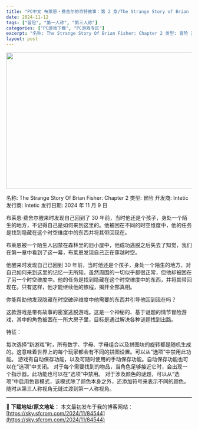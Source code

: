 ```yaml
---
title: "PC中文 布莱恩・费舍尔的奇特故事：第 2 章/The Strange Story of Brian Fisher: Chapter 2 1.7G"
date: 2024-11-12
tags: ["冒险", "第一人称", "第三人称"]
categories: ["PC游戏下载", "PC游戏专区"]
excerpt: "名称: The Strange Story Of Brian Fisher: Chapter 2 类型: 冒险 开发商: Intetic 发行商: Intetic 发行日期: 2024 年 11 月 9 日 布莱恩·费舍尔醒来时发现自己回到了 30 年前，当时他还是个孩子，身处一个陌生的地方，不记得&hellip;"
layout: post
---
```


<img class="aligncenter size-full wp-image-84545" src="https://sky.sfcrom.com/wp-content/uploads/2024/11/2024111200023066.webp" alt="" width="660" height="370" />

名称: The Strange Story Of Brian Fisher: Chapter 2
类型: 冒险
开发商: Intetic
发行商: Intetic
发行日期: 2024 年 11 月 9 日

布莱恩·费舍尔醒来时发现自己回到了 30 年前，当时他还是个孩子，身处一个陌生的地方，不记得自己是如何来到这里的。他被困在不同的时空维度中，他的任务是找到隐藏在这个时空维度中的东西并将其带回现在。

布莱恩被一个陌生人囚禁在森林里的旧小屋中，他成功逃脱之后失去了知觉，我们在第一章中看到了这一幕，布莱恩发现自己正在穿越时空。

他醒来时发现自己已回到 30 年前，当时他还是个孩子，身处一个陌生的地方，对自己如何来到这里的记忆一无所知。虽然周围的一切似乎都很正常，但他却被困在了另一个时空维度中。他的任务是找到隐藏在这个时空维度中的东西，并将其带回现在。只有这样，他才能继续他的旅程，揭开全部真相。

你能帮助他发现隐藏在时空破碎维度中他需要的东西并引导他回到现在吗？

这款游戏是带有故事的密室逃脱游戏。这是一个神秘的、基于谜题的情节冒险游戏，其中的角色被困在一所大房子里，目标是通过解决各种谜题找到出路。

特征：

每次选择“新游戏”时，所有数字、字母、字母组合以及拼图块的旋转都是随机生成的。这意味着世界上的每个玩家都会有不同的拼图设置。可以从“选项”中禁用此功能。
游戏有自动保存功能，以及可随时使用的手动保存功能。自动保存功能也可以在“选项”中关闭。
对于每个需要找到的物品，当角色足够接近它时，会出现一个指示器。此功能也可以在“选项”中禁用。
对于涉及颜色的谜题，可以从“选项”中启用色盲模式，该模式除了颜色本身之外，还添加符号来表示不同的颜色。
随时从第三人称视角无缝过渡到第一人称视角。

---
📖 **下载地址/原文地址：** 本文最初发布于我的博客网站：[https://sky.sfcrom.com/2024/11/84544](https://sky.sfcrom.com/2024/11/84544)
